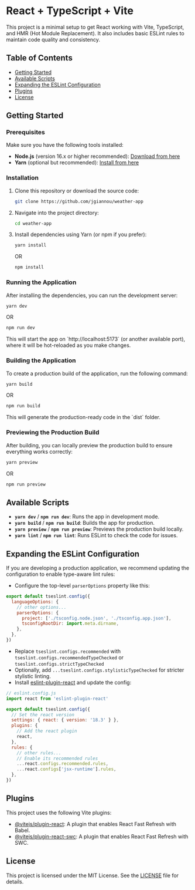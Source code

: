 
# React + TypeScript + Vite

This project is a minimal setup to get React working with Vite, TypeScript, and HMR (Hot Module Replacement). It also includes basic ESLint rules to maintain code quality and consistency.

## Table of Contents

- [Getting Started](#getting-started)
- [Available Scripts](#available-scripts)
- [Expanding the ESLint Configuration](#expanding-the-eslint-configuration)
- [Plugins](#plugins)
- [License](#license)

## Getting Started

### Prerequisites

Make sure you have the following tools installed:

- **Node.js** (version 16.x or higher recommended): [Download from here](https://nodejs.org/)
- **Yarn** (optional but recommended): [Install from here](https://yarnpkg.com/getting-started/install)

### Installation

1. Clone this repository or download the source code:
   
   ```bash
   git clone https://github.com/jgiannou/weather-app
   ```

2. Navigate into the project directory:

   ```bash
   cd weather-app
   ```

3. Install dependencies using Yarn (or npm if you prefer):

   ```bash
   yarn install
   ```

   OR

   ```bash
   npm install
   ```

### Running the Application

After installing the dependencies, you can run the development server:

```bash
yarn dev
```

OR

```bash
npm run dev
```

This will start the app on \`http://localhost:5173\` (or another available port), where it will be hot-reloaded as you make changes.

### Building the Application

To create a production build of the application, run the following command:

```bash
yarn build
```

OR

```bash
npm run build
```

This will generate the production-ready code in the \`dist\` folder.

### Previewing the Production Build

After building, you can locally preview the production build to ensure everything works correctly:

```bash
yarn preview
```

OR

```bash
npm run preview
```

## Available Scripts

- **`yarn dev`** / **`npm run dev`**: Runs the app in development mode.
- **`yarn build`** / **`npm run build`**: Builds the app for production.
- **`yarn preview`** / **`npm run preview`**: Previews the production build locally.
- **`yarn lint`** / **`npm run lint`**: Runs ESLint to check the code for issues.

## Expanding the ESLint Configuration

If you are developing a production application, we recommend updating the configuration to enable type-aware lint rules:

- Configure the top-level `parserOptions` property like this:

```js
export default tseslint.config({
  languageOptions: {
    // other options...
    parserOptions: {
      project: ['./tsconfig.node.json', './tsconfig.app.json'],
      tsconfigRootDir: import.meta.dirname,
    },
  },
})
```

- Replace `tseslint.configs.recommended` with `tseslint.configs.recommendedTypeChecked` or `tseslint.configs.strictTypeChecked`
- Optionally, add `...tseslint.configs.stylisticTypeChecked` for stricter stylistic linting.
- Install [eslint-plugin-react](https://github.com/jsx-eslint/eslint-plugin-react) and update the config:

```js
// eslint.config.js
import react from 'eslint-plugin-react'

export default tseslint.config({
  // Set the react version
  settings: { react: { version: '18.3' } },
  plugins: {
    // Add the react plugin
    react,
  },
  rules: {
    // other rules...
    // Enable its recommended rules
    ...react.configs.recommended.rules,
    ...react.configs['jsx-runtime'].rules,
  },
})
```

## Plugins

This project uses the following Vite plugins:

- [@vitejs/plugin-react](https://github.com/vitejs/vite-plugin-react): A plugin that enables React Fast Refresh with Babel.
- [@vitejs/plugin-react-swc](https://github.com/vitejs/vite-plugin-react-swc): A plugin that enables React Fast Refresh with SWC.

## License

This project is licensed under the MIT License. See the [LICENSE](LICENSE) file for details.
